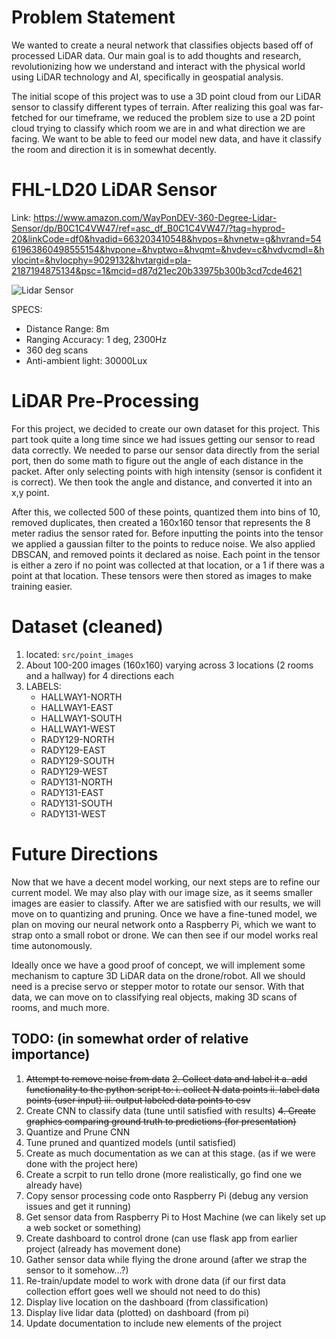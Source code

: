# Problem Statement
We wanted to create a neural network that classifies objects based off of processed LiDAR data. Our main goal is to add thoughts and research, revolutionizing how we understand and interact with the physical world using LiDAR technology and AI, specifically in geospatial analysis. 


The initial scope of this project was to use a 3D point cloud from our LiDAR sensor to classify different types of terrain. After realizing this goal was far-fetched for our timeframe, we reduced the problem size to use a 2D point cloud trying to classify which room we are in and what direction we are facing. We want to be able to feed our model new data, and have it classify the room and direction it is in somewhat decently.

# FHL-LD20 LiDAR Sensor
Link: https://www.amazon.com/WayPonDEV-360-Degree-Lidar-Sensor/dp/B0C1C4VW47/ref=asc_df_B0C1C4VW47/?tag=hyprod-20&linkCode=df0&hvadid=663203410548&hvpos=&hvnetw=g&hvrand=5461963860498555154&hvpone=&hvptwo=&hvqmt=&hvdev=c&hvdvcmdl=&hvlocint=&hvlocphy=9029132&hvtargid=pla-2187194875134&psc=1&mcid=d87d21ec20b33975b300b3cd7cde4621


![Lidar Sensor](https://m.media-amazon.com/images/I/41MjeVHQy9L._SX425_.jpg)


SPECS:
+ Distance Range: 8m
+ Ranging Accuracy: 1 deg, 2300Hz
+ 360 deg scans
+ Anti-ambient light: 30000Lux

# LiDAR Pre-Processing
For this project, we decided to create our own dataset for this project. This part took quite a long time since we had issues getting our sensor to read data correctly. We needed to parse our sensor data directly from the serial port, then do some math to figure out the angle of each distance in the packet. After only selecting points with high intensity (sensor is confident it is correct). We then took the angle and distance, and converted it into an x,y point.


After this, we collected 500 of these points, quantized them into bins of 10, removed duplicates, then created a 160x160 tensor that represents the 8 meter radius the sensor rated for. Before inputting the points into the tensor we applied a gaussian filter to the points to reduce noise. We also applied DBSCAN, and removed points it declared as noise. Each point in the tensor is either a zero if no point was collected at that location, or a 1 if there was a point at that location. These tensors were then stored as images to make training easier.



# Dataset (cleaned)
1. located: `src/point_images`
2. About 100-200 images (160x160) varying across 3 locations (2 rooms and a hallway) for 4 directions each
3. LABELS:
   + HALLWAY1-NORTH
   + HALLWAY1-EAST
   + HALLWAY1-SOUTH
   + HALLWAY1-WEST
   + RADY129-NORTH
   + RADY129-EAST
   + RADY129-SOUTH
   + RADY129-WEST
   + RADY131-NORTH
   + RADY131-EAST
   + RADY131-SOUTH
   + RADY131-WEST

# Future Directions
Now that we have a decent model working, our next steps are to refine our current model. We may also play with our image size, as it seems smaller images are easier to classify. After we are satisfied with our results, we will move on to quantizing and pruning. Once we have a fine-tuned model, we plan on moving our neural network onto a Raspberry Pi, which we want to strap onto a small robot or drone. We can then see if our model works real time autonomously.


Ideally once we have a good proof of concept, we will implement some mechanism to capture 3D LiDAR data on the drone/robot. All we should need is a precise servo or stepper motor to rotate our sensor. With that data, we can move on to classifying real objects, making 3D scans of rooms, and much more. 

 ## TODO: (in somewhat order of relative importance)
 1. ~~Attempt to remove noise from data~~
 ~~2. Collect data and label it
    a. add functionality to the python script to:
     i. collect N data points
     ii. label data points (user input)
     iii. output labeled data points to csv~~
 3. Create CNN to classify data (tune until satisfied with results)
    ~~4. Create graphics comparing ground truth to predictions (for presentation)~~
 6. Quantize and Prune CNN
 7. Tune pruned and quantized models (until satisfied)
 8. Create as much documentation as we can at this stage. (as if we were done with the project here)
 9. Create a scrpit to run tello drone (more realistically, go find one we already have)
 10. Copy sensor processing code onto Raspberry Pi (debug any version issues and get it running)
 11. Get sensor data from Raspberry Pi to Host Machine (we can likely set up a web socket or something)
 13. Create dashboard to control drone (can use flask app from earlier project (already has movement done)
 14. Gather sensor data while flying the drone around (after we strap the sensor to it somehow...?)
 15. Re-train/update model to work with drone data (if our first data collection effort goes well we should not need to do this)
 16. Display live location on the dashboard (from classification)
 17. Display live lidar data (plotted) on dashboard (from pi)
 18. Update documentation to include new elements of the project
